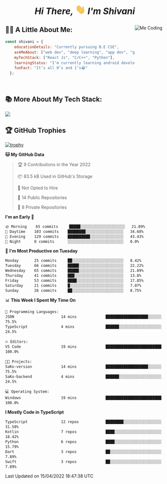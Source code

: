 # <p align="center">️ _Hi There, <img src="https://raw.githubusercontent.com/SanjayDevTech/SanjayDevTech/master/assets/wave.gif" alt="waving hand" width="33px"> I'm Shivani_</p>

<img align="right" alt="Me Coding" height="200" src="https://media.giphy.com/media/L1R1tvI9svkIWwpVYr/giphy.gif">

## 👩‍💻 **A Little About Me:**
```jsx
const shivani = {
    educationDetails: "Currently pursuing B.E CSE",
    askMeAbout: ["web dev", "deep learning", "app dev", "gardening"],
    myTechStack: ["React Js", "C/C++", "Python"],
    learningStatus: "I'm currently learning android development",
    funFact: "It’s all 0’s and 1’s😂"
  };
```

<br/>

## 📚 **More About My Tech Stack:**

   <img align="center" src="https://github-readme-stats.vercel.app/api/top-langs/?username=shivu-srk&layout=compact&theme=vue-dark"/>
   <br/>
   
## 🏆 GitHub Trophies

[![trophy](https://github-profile-trophy.vercel.app/?username=shivu-srk&theme=nord&column=7)](https://github.com/ryo-ma/github-profile-trophy)

<!--START_SECTION:waka-->
**🐱 My GitHub Data** 

> 🏆 9 Contributions in the Year 2022
 > 
> 📦 83.5 kB Used in GitHub's Storage 
 > 
> 🚫 Not Opted to Hire
 > 
> 📜 14 Public Repositories 
 > 
> 🔑 8 Private Repositories  
 > 
**I'm an Early 🐤** 

```text
🌞 Morning    65 commits     █████░░░░░░░░░░░░░░░░░░░░   21.89% 
🌆 Daytime    103 commits    ████████░░░░░░░░░░░░░░░░░   34.68% 
🌃 Evening    129 commits    ██████████░░░░░░░░░░░░░░░   43.43% 
🌙 Night      0 commits      ░░░░░░░░░░░░░░░░░░░░░░░░░   0.0%

```
📅 **I'm Most Productive on Tuesday** 

```text
Monday       25 commits     ██░░░░░░░░░░░░░░░░░░░░░░░   8.42% 
Tuesday      66 commits     █████░░░░░░░░░░░░░░░░░░░░   22.22% 
Wednesday    65 commits     █████░░░░░░░░░░░░░░░░░░░░   21.89% 
Thursday     41 commits     ███░░░░░░░░░░░░░░░░░░░░░░   13.8% 
Friday       53 commits     ████░░░░░░░░░░░░░░░░░░░░░   17.85% 
Saturday     21 commits     █░░░░░░░░░░░░░░░░░░░░░░░░   7.07% 
Sunday       26 commits     ██░░░░░░░░░░░░░░░░░░░░░░░   8.75%

```


📊 **This Week I Spent My Time On** 

```text
💬 Programming Languages: 
JSON                     14 mins             ███████████████████░░░░░░   75.5% 
TypeScript               4 mins              ██████░░░░░░░░░░░░░░░░░░░   24.5%

🔥 Editors: 
VS Code                  19 mins             █████████████████████████   100.0%

🐱‍💻 Projects: 
SaKo-version             14 mins             ███████████████████░░░░░░   75.5% 
SaKo-backend             4 mins              ██████░░░░░░░░░░░░░░░░░░░   24.5%

💻 Operating System: 
Windows                  19 mins             █████████████████████████   100.0%

```

**I Mostly Code in TypeScript** 

```text
TypeScript               12 repos            ████████░░░░░░░░░░░░░░░░░   31.58% 
Kotlin                   7 repos             ████░░░░░░░░░░░░░░░░░░░░░   18.42% 
Python                   6 repos             ████░░░░░░░░░░░░░░░░░░░░░   15.79% 
Dart                     3 repos             ██░░░░░░░░░░░░░░░░░░░░░░░   7.89% 
Swift                    3 repos             ██░░░░░░░░░░░░░░░░░░░░░░░   7.89%

```



 Last Updated on 15/04/2022 18:47:38 UTC
<!--END_SECTION:waka-->
